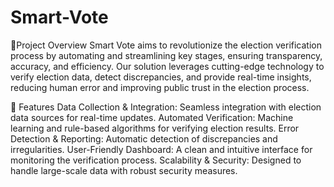 # Smart-Vote
📜Project Overview  Smart Vote aims to revolutionize the election verification process by automating and streamlining key stages, ensuring transparency, accuracy, and efficiency. Our solution leverages cutting-edge technology to verify election data, detect discrepancies, and provide real-time insights, reducing human error and improving public trust in the election process.

🚀 Features Data Collection & Integration: Seamless integration with election data sources for real-time updates. Automated Verification: Machine learning and rule-based algorithms for verifying election results. Error Detection & Reporting: Automatic detection of discrepancies and irregularities. User-Friendly Dashboard: A clean and intuitive interface for monitoring the verification process. Scalability & Security: Designed to handle large-scale data with robust security measures.
